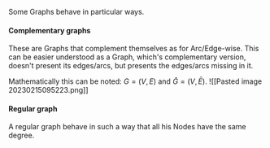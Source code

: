 Some Graphs behave in particular ways.

#### Complementary graphs
These are Graphs that complement themselves as for Arc/Edge-wise. This can be easier understood as a Graph, which's complementary version, doesn't present its edges/arcs, but presents the edges/arcs missing in it.

Mathematically this can be noted: $G=(V, E)$ and $\bar G=(V, \bar E)$.
![[Pasted image 20230215095223.png]]

#### Regular graph
A regular graph behave in such a way that all his Nodes have the same degree. 
